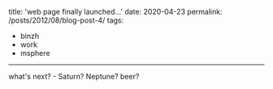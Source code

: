 title: 'web page finally launched...'
date: 2020-04-23
permalink: /posts/2012/08/blog-post-4/
tags:
  - binzh
  - work
  - msphere
---

what's next? - Saturn? Neptune? beer? 
